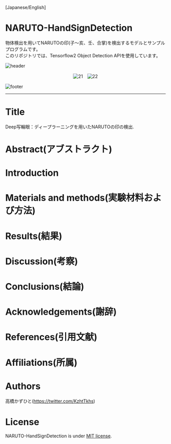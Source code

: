 [Japanese/English]
# NARUTO-HandSignDetection
物体検出を用いてNARUTOの印(子～亥、壬、合掌)を検出するモデルとサンプルプログラムです。<br>
このリポジトリでは、Tensorflow2 Object Detection APIを使用しています。

![header](https://user-images.githubusercontent.com/37477845/95489808-4fb55c80-09d2-11eb-95f0-c3cdc6d55d83.png)
<div align="center">
  
![21](https://user-images.githubusercontent.com/37477845/95489944-78d5ed00-09d2-11eb-96f6-a687b012c413.gif)　![22](https://user-images.githubusercontent.com/37477845/95490010-93a86180-09d2-11eb-8185-e50fd2b5c137.gif)
</div>

![footer](https://user-images.githubusercontent.com/37477845/95489817-5348e380-09d2-11eb-9df0-3ddd06703c55.png)

---

# Title
Deep写輪眼：ディープラーニングを用いたNARUTOの印の検出.

# Abstract(アブストラクト)

# Introduction

# Materials and methods(実験材料および方法)

# Results(結果)

# Discussion(考察)

# Conclusions(結論)

# Acknowledgements(謝辞)

# References(引用文献)

# Affiliations(所属)

# Authors
高橋かずひと(https://twitter.com/KzhtTkhs)

# License 
NARUTO-HandSignDetection is under [MIT license](https://en.wikipedia.org/wiki/MIT_License).
